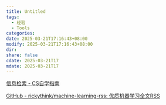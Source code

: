 ```yaml
---
title: Untitled
tags:
  - 经验
  - Tools
categories: 
date: 2025-03-21T17:16:43+08:00
modify: 2025-03-21T17:16:43+08:00
dir: 
share: false
cdate: 2025-03-21T17
mdate: 2025-03-21T17
---
```

[信息检索 - CS自学指南](https://csdiy.wiki/%E5%BF%85%E5%AD%A6%E5%B7%A5%E5%85%B7/%E4%BF%A1%E6%81%AF%E6%A3%80%E7%B4%A2/#_10)

[GitHub - rickythink/machine-learning-rss: 优质机器学习全文RSS](https://github.com/rickythink/machine-learning-rss)